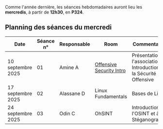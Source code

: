 Comme l'année dernière, les séances hebdomadaires auront lieu les **mercredis**, à partir de **12h30**, en **P324**.

## Planning des séances du mercredi

| Date | Séance n° | Responsable | Room | Commentaires 
|--|--|--|--|--
| 10 septembre 2025 | 01 | Amine A  | [Offensive Security Intro](https://tryhackme.com/room/offensivesecurityintro) | Présentation de l'association et Introduction à la Sécurité Offensive 
| 17 septembre 2025 | 02 | Alassane D | Linux Fundamentals | Bases de Linux
| 24 septembre 2025 | 03 | Odin C | OhSINT | Introduction à l'OSINT et à la Stéganographie 

<!-- upcoming sessions (hidden for now)
| 1 octobre 2025 | 04 | / | Suite et fin de la séance 03 | Utilisation de netcat, Metasploit, Reverse shell  
| 8 octobre 2025 | 05 | Jules D | BruteIt | Cryptographie asymétrique, retour sur plusieurs notions 
| 15 octobre 2025 | 06 | / | BruteIt | Cryptographie asymétrique, retour sur plusieurs notions  
| 6 novembre 2024 | 07 | Brooklyn Nine Nine | Stéganographie, élévation de privilèges 
| 13 novembre 2024 | 08 | Martin E | Exploitation des failles de formulaire : Obtenir un Reverse Shell |  Utilisation de BurpSuite
| 20 novembre 2024 | 09 | / | Bounty Hacker | Retour sur plusieurs notions
| 4 décembre 2024 | 10 | / | Début de l'Advent of Cyber | Analyse de log  
| 22 janvier 2025 | 11 | CONFÉRENCE 1 |  |  
| 26 mars 2025 | 12 |  | CONFÉRENCE 2 |  
| 28 mai 2025 | 13 | / | Root Me |  Divers 
--!>
